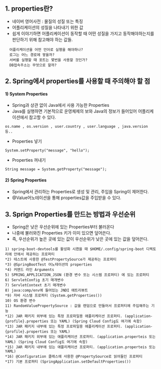 ## 1. properties란?
- 네이버 영어사전 : 물질의 성질 또는 특징
- 어플리케이션의 성질을 나타내기 위한 값
- 쉽게 이야기하면 어플리케이션이 동작할 때 어떤 성질을 가지고 동작해야하는지를 판단하기 위해 참고해야 하는 값들.
```
  어플리케이션을 어떤 언어로 실행을 해야하나?
  로그는 어느 경로에 쌓을까?
  서버를 실행할 때 포트는 몇번을 사용할 것인가?
  DB접속주소는 무엇으로 할까?
```
## 2. Spring에서 properties를 사용할 때 주의해야 할 점
#### 1) System Properties
- Spring과 상관 없이 Java에서 사용 가능한 Properties
- Java를 실행하면 기본적으로 운영체제의 보와 Java의 정보가 들어있어 어플리케이션에서 참고할 수 있다.
```
os.name , os.version , user.country , user.language , java.version 등..
```
- Properties 넣기
```
System.setProperty("message", "hello");
```
- Properties 꺼내기
```
String message = System.getProperty("message");
```

#### 2) Spring Properties
- Spring에서 관리하는 Properties로 생성 및 관리, 주입을 Spring이 제어한다.
- @Value어노테이션을 통해 properties값을 주입받을 수 있다.

## 3. Sprign Properties를 만드는 방법과 우선순위
- Spring은 낮은 우선순위에 있는 Properties부터 불러온다
- 나중에 불러와진 Properties 키가 이미 있으면 덮어쓴다.
- 즉, 우선순위가 높은 곳에 있는 값이 우선순위가 낮은 곳에 있는 값을 덮어쓴다.
```
1) spring-boot-devtools를 활성화 시켰을 때 $HOME/.config/spring-boot 디렉토리에 안에서 제공하는 프로퍼티
*2) 테스트에 사용한 @TestPropertySource가 제공하는 프로퍼티
*3) @SpringBootTest 어노테이션의 properties
*4) 커맨드 라인 Arguments
5) SPRING_APPLICATION_JSON (환경 변수 또는 시스템 프로퍼티) 에 있는 프로퍼티
6) ServletConfig 초기 매개변수
7) ServletContext 초기 매개변수
8) java:comp/env에 들어있는 JNDI 애트리뷰트
*9) 자바 시스템 프로퍼티 (System.getProperties())
10) OS 환경 변수
11) RandomValuePropertySource : 값을 렌덤으로 만들어서 프로퍼티에 주입해주는 기능
*12) JAR 패키지 외부에 있는 특정 프로파일용 애플리케이션 프로퍼티. (application-{profile}.properties 또는 YAML) (Spring Cloud Config도 여기에 속함)
*13) JAR 패키지 내부에 있는 특정 프로파일용 애플리케이션 프로퍼티. (application-{profile}.properties 또는 YAML)
*14) JAR 패키지 외부에 있는 애플리케이션 프로퍼티. (application.properteis 또는 YAML) (Spring Cloud Config도 여기에 속함)
*15) JAR 패키지 내부에 있는 애플리케이션 프로퍼티. (application.properteis 또는 YAML)
*16) @Configuration 클래스에 사용한 @PropertySource로 읽어들인 프로퍼티
*17) 기본 프로퍼티 (SpringApplication.setDefaultProperties())
```
